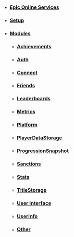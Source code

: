 * ### [Epic Online Services](Home)
* ### [Setup](Setup)
* ### [Modules](#)
  * ### [Achievements](Achievements)
  * ### [Auth](Auth)
  * ### [Connect](Connect)
  * ### [Friends](Friends)
  * ### [Leaderboards](Leaderboards)
  * ### [Metrics](Metrics)
  * ### [Platform](Platform)
  * ### [PlayerDataStorage](PlayerDataStorage)
  * ### [ProgressionSnapshot](ProgressionSnapshot)
  * ### [Sanctions](Sanctions)
  * ### [Stats](Stats)
  * ### [TitleStorage](TitleStorage)
  * ### [User Interface](UI)
  * ### [UserInfo](UserInfo)
  * ### [Other](Other)
